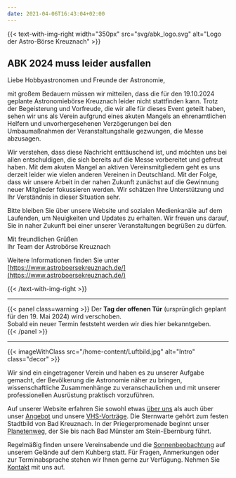 ```yaml
---
date: 2021-04-06T16:43:04+02:00
---
```




{{< text-with-img-right width="350px" src="svg/abk_logo.svg" alt="Logo der Astro-Börse Kreuznach" >}}

## ABK 2024 muss leider ausfallen

Liebe Hobbyastronomen und Freunde der Astronomie,

mit großem Bedauern müssen wir mitteilen, dass die für den 19.10.2024 geplante Astronomiebörse Kreuznach leider nicht stattfinden kann. Trotz der Begeisterung und Vorfreude, die wir alle für dieses Event geteilt haben, sehen wir uns als Verein aufgrund eines akuten Mangels an ehrenamtlichen Helfern und unvorhergesehenen Verzögerungen bei den Umbaumaßnahmen der Veranstaltungshalle gezwungen, die Messe abzusagen.

Wir verstehen, dass diese Nachricht enttäuschend ist, und möchten uns bei allen entschuldigen, die sich bereits auf die Messe vorbereitet und gefreut haben. Mit dem akuten Mangel an aktiven Vereinsmitgliedern geht es uns derzeit leider wie vielen anderen Vereinen in Deutschland. Mit der Folge, dass wir unsere Arbeit in der nahen Zukunft zunächst auf die Gewinnung neuer Mitglieder fokussieren werden. Wir schätzen Ihre Unterstützung und Ihr Verständnis in dieser Situation sehr.

Bitte bleiben Sie über unsere Website und sozialen Medienkanäle auf dem Laufenden, um Neuigkeiten und Updates zu erhalten. Wir freuen uns darauf, Sie in naher Zukunft bei einer unserer Veranstaltungen begrüßen zu dürfen.

Mit freundlichen Grüßen  
Ihr Team der Astrobörse Kreuznach


Weitere Informationen finden Sie unter  
[https://www.astroboersekreuznach.de/](https://www.astroboersekreuznach.de/)

{{< /text-with-img-right >}}

---
{{< panel class=warning >}}
Der **Tag der offenen Tür** (ursprünglich geplant für den 19. Mai 2024) wird verschoben.  
Sobald ein neuer Termin feststeht werden wir dies hier bekanntgeben.  
{{< /panel >}}

---

{{< imageWithClass src="/home-content/Luftbild.jpg" alt="Intro" class="decor" >}}

Wir sind ein eingetragener Verein und haben es zu unserer Aufgabe gemacht, der Bevölkerung die Astronomie näher zu bringen, wissenschaftliche Zusammenhänge zu veranschaulichen und mit unserer professionellen Ausrüstung praktisch vorzuführen.

Auf unserer Website erfahren Sie sowohl etwas [über uns](/ueber-uns/verein/) als auch über unser [Angebot](/ueber-uns/angebot/) und unsere [VHS-Vorträge](/vhs/). Die Sternwarte gehört zum festen Stadtbild von Bad Kreuznach. In der Priegerpromenade beginnt unser [Planetenweg](/ueber-uns/planetenweg), der Sie bis nach Bad Münster am Stein-Ebernburg führt.

Regelmäßig finden unsere Vereinsabende und die [Sonnenbeobachtung](/ueber-uns/sonnenbeobachtung/) auf unserem Gelände auf dem Kuhberg statt. Für Fragen, Anmerkungen oder zur Terminabsprache stehen wir Ihnen gerne zur Verfügung. Nehmen Sie [Kontakt](/kontakt) mit uns auf.
